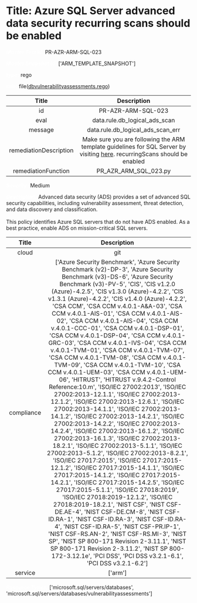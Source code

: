 



# Title: Azure SQL Server advanced data security recurring scans should be enabled


***<font color="white">Master Test Id:</font>*** PR-AZR-ARM-SQL-023

***<font color="white">Master Snapshot Id:</font>*** ['ARM_TEMPLATE_SNAPSHOT']

***<font color="white">type:</font>*** rego

***<font color="white">rule:</font>*** file([dbvulnerabilityassessments.rego])  
  
  
  
  

|Title|Description|
| :---: | :---: |
|id|PR-AZR-ARM-SQL-023|
|eval|data.rule.db_logical_ads_scan|
|message|data.rule.db_logical_ads_scan_err|
|remediationDescription|Make sure you are following the ARM template guidelines for SQL Server by visiting <a href='https://docs.microsoft.com/en-us/azure/templates/microsoft.sql/2017-03-01-preview/servers/databases/vulnerabilityassessments' target='_blank'>here</a>. recurringScans should be enabled|
|remediationFunction|PR_AZR_ARM_SQL_023.py|


***<font color="white">Severity:</font>*** Medium

***<font color="white">Description:</font>*** Advanced data security (ADS) provides a set of advanced SQL security capabilities, including vulnerability assessment, threat detection, and data discovery and classification.<br><br>This policy identifies Azure SQL servers that do not have ADS enabled. As a best practice, enable ADS on mission-critical SQL servers.  
  
  

|Title|Description|
| :---: | :---: |
|cloud|git|
|compliance|['Azure Security Benchmark', 'Azure Security Benchmark (v2)-DP-3', 'Azure Security Benchmark (v3)-DS-6', 'Azure Security Benchmark (v3)-PV-5', 'CIS', 'CIS v1.2.0 (Azure)-4.2.5', 'CIS v1.3.0 (Azure)-4.2.2', 'CIS v1.3.1 (Azure)-4.2.2', 'CIS v1.4.0 (Azure)-4.2.2', 'CSA CCM', 'CSA CCM v.4.0.1-A&A-03', 'CSA CCM v.4.0.1-AIS-01', 'CSA CCM v.4.0.1-AIS-02', 'CSA CCM v.4.0.1-AIS-04', 'CSA CCM v.4.0.1-CCC-01', 'CSA CCM v.4.0.1-DSP-01', 'CSA CCM v.4.0.1-DSP-04', 'CSA CCM v.4.0.1-GRC-03', 'CSA CCM v.4.0.1-IVS-04', 'CSA CCM v.4.0.1-TVM-01', 'CSA CCM v.4.0.1-TVM-07', 'CSA CCM v.4.0.1-TVM-08', 'CSA CCM v.4.0.1-TVM-09', 'CSA CCM v.4.0.1-TVM-10', 'CSA CCM v.4.0.1-UEM-03', 'CSA CCM v.4.0.1-UEM-06', 'HITRUST', 'HITRUST v.9.4.2-Control Reference:10.m', 'ISO/IEC 27002:2013', 'ISO/IEC 27002:2013-12.1.1', 'ISO/IEC 27002:2013-12.1.2', 'ISO/IEC 27002:2013-12.6.1', 'ISO/IEC 27002:2013-14.1.1', 'ISO/IEC 27002:2013-14.1.2', 'ISO/IEC 27002:2013-14.2.1', 'ISO/IEC 27002:2013-14.2.2', 'ISO/IEC 27002:2013-14.2.4', 'ISO/IEC 27002:2013-16.1.2', 'ISO/IEC 27002:2013-16.1.3', 'ISO/IEC 27002:2013-18.2.1', 'ISO/IEC 27002:2013-5.1.1', 'ISO/IEC 27002:2013-5.1.2', 'ISO/IEC 27002:2013-8.2.1', 'ISO/IEC 27017:2015', 'ISO/IEC 27017:2015-12.1.2', 'ISO/IEC 27017:2015-14.1.1', 'ISO/IEC 27017:2015-14.1.2', 'ISO/IEC 27017:2015-14.2.1', 'ISO/IEC 27017:2015-14.2.5', 'ISO/IEC 27017:2015-5.1.1', 'ISO/IEC 27018:2019', 'ISO/IEC 27018:2019-12.1.2', 'ISO/IEC 27018:2019-18.2.1', 'NIST CSF', 'NIST CSF-DE.AE-4', 'NIST CSF-DE.CM-8', 'NIST CSF-ID.RA-1', 'NIST CSF-ID.RA-3', 'NIST CSF-ID.RA-4', 'NIST CSF-ID.RA-5', 'NIST CSF-PR.IP-1', 'NIST CSF-RS.AN-2', 'NIST CSF-RS.MI-3', 'NIST SP', 'NIST SP 800-171 Revision 2-3.11.1', 'NIST SP 800-171 Revision 2-3.11.2', 'NIST SP 800-172-3.12.1e', 'PCI DSS', 'PCI DSS v3.2.1-6.1', 'PCI DSS v3.2.1-6.2']|
|service|['arm']|


***<font color="white">Resource Types:</font>*** ['microsoft.sql/servers/databases', 'microsoft.sql/servers/databases/vulnerabilityassessments']


[dbvulnerabilityassessments.rego]: https://github.com/prancer-io/prancer-compliance-test/tree/master/azure/iac/dbvulnerabilityassessments.rego

